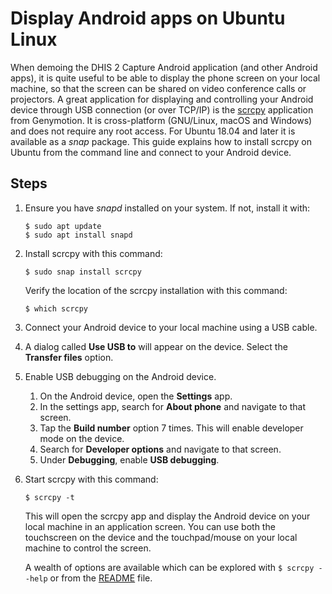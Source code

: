 # Display Android apps on Ubuntu Linux

When demoing the DHIS 2 Capture Android application (and other Android apps), it is quite useful to be able to display the phone screen on your local machine, so that the screen can be shared on video conference calls or projectors. A great application for displaying and controlling your Android device through USB connection (or over TCP/IP) is the [scrcpy](https://github.com/Genymobile/scrcpy) application from Genymotion. It is cross-platform (GNU/Linux, macOS and Windows) and does not require any root access. For Ubuntu 18.04 and later it is available as a *snap* package. This guide explains how to install scrcpy on Ubuntu from the command line and connect to your Android device.

## Steps

1. Ensure you have *snapd* installed on your system. If not, install it with:

   ```
   $ sudo apt update
   $ sudo apt install snapd
   ```

2. Install scrcpy with this command:

   ```
   $ sudo snap install scrcpy
   ```

   Verify the location of the scrcpy installation with this command:

   ```
   $ which scrcpy
   ```

4. Connect your Android device to your local machine using a USB cable.

5. A dialog called **Use USB to** will appear on the device. Select the **Transfer files** option.

6. Enable USB debugging on the Android device. 

   1. On the Android device, open the **Settings** app.
   2. In the settings app, search for **About phone** and navigate to that screen.
   3. Tap the **Build number** option 7 times. This will enable developer mode on the device.
   4. Search for **Developer options** and navigate to that screen.
   5. Under **Debugging**, enable **USB debugging**.

6. Start scrcpy with this command:

   ```
   $ scrcpy -t
   ```

   This will open the scrcpy app and display the Android device on your local machine in an application screen. You can use both the touchscreen on the device and the touchpad/mouse on your local machine to control the screen. 
   
   A wealth of options are available which can be explored with `$ scrcpy --help` or from the [README](https://github.com/Genymobile/scrcpy) file.


